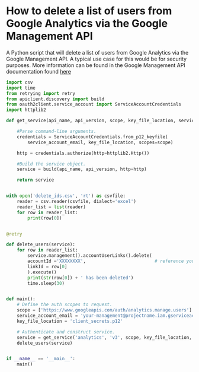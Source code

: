 # How to delete a list of users from Google Analytics via the Google Management API
A Python script that will delete a list of users from Google Analytics via the Google Management API. A typical use case for this would be for security purposes. More information can be found in the Google Management API documentation found [here](https://developers.google.com/analytics/devguides/config/mgmt/v3/mgmtReference/management/accountUserLinks/delete)



```python
import csv
import time
from retrying import retry
from apiclient.discovery import build
from oauth2client.service_account import ServiceAccountCredentials
import httplib2

def get_service(api_name, api_version, scope, key_file_location, service_account_email):

    #Parse command-line arguments.
    credentials = ServiceAccountCredentials.from_p12_keyfile(
        service_account_email, key_file_location, scopes=scope)

    http = credentials.authorize(http=httplib2.Http())

    #Build the service object.
    service = build(api_name, api_version, http=http)

    return service


with open('delete_ids.csv', 'rt') as csvfile:
    reader = csv.reader(csvfile, dialect='excel')
    reader_list = list(reader)
    for row in reader_list:
        print(row[0])


@retry

def delete_users(service):
    for row in reader_list:
        service.management().accountUserLinks().delete(
        accountId ='XXXXXXXX',                          # reference your Google Analytics account here
        linkId = row[0]
        ).execute()
        print(str(row[0]) + ' has been deleted')
        time.sleep(30)


def main():
    # Define the auth scopes to request.
    scope = ['https://www.googleapis.com/auth/analytics.manage.users']
    service_account_email = 'your-management@projectname.iam.gserviceaccount.com'
    key_file_location = 'client_secrets.p12'

    # Authenticate and construct service.
    service = get_service('analytics', 'v3', scope, key_file_location, service_account_email)
    delete_users(service)


if __name__ == '__main__':
    main()
```
